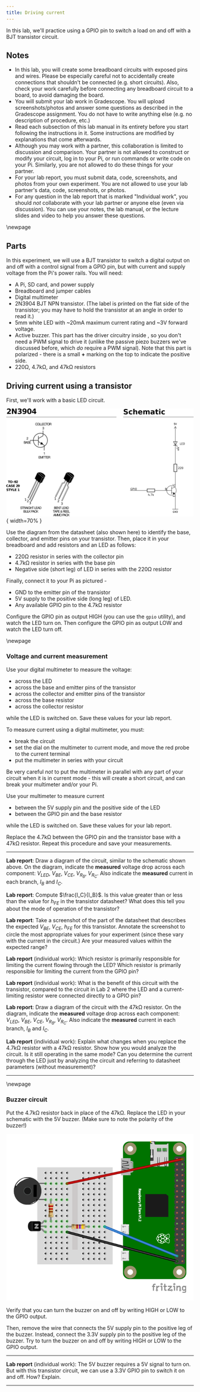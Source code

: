 ```yaml
---
title: Driving current
---
```


In this lab, we'll practice using a GPIO pin to switch a load on and off with a BJT transistor circuit. 

## Notes

* In this lab, you will create some breadboard circuits with exposed pins and wires. Please be especially careful not to accidentally create connections that shouldn't be connected (e.g. short circuits). Also, check your work carefully before connecting any breadboard circuit to a board, to avoid damaging the board.
* You will submit your lab work in Gradescope. You will upload screenshots/photos and answer some questions as described in the Gradescope assignment. You do not have to write anything else (e.g. no description of procedure, etc.) 
* Read each subsection of this lab manual in its entirety before you start following the instructions in it. Some instructions are modified by explanations that come afterwards.
* Although you may work with a partner, this collaboration is limited to discussion and comparison. Your partner is not allowed to construct or modify your circuit, log in to your Pi, or run commands or write code on your Pi. Similarly, you are not allowed to do these things for your partner. 
* For your lab report, you must submit data, code, screenshots, and photos from your own experiment. You are not allowed to use your lab partner's data, code, screenshots, or photos.
* For any question in the lab report that is marked "Individual work", you should *not* collaborate with your lab partner or anyone else (even via discussion). You can use your notes, the lab manual, or the lecture slides and video to help you answer these questions.


\newpage

## Parts

In this experiment, we will use a BJT transistor to switch a digital output on and off with a control signal from a GPIO pin, but with current and supply voltage from the Pi's power rails. You will need:

* A Pi, SD card, and power supply
* Breadboard and jumper cables
* Digital multimeter
* 2N3904 BJT NPN transistor. (The label is printed on the flat side of the transistor; you may have to hold the transistor at an angle in order to read it.)
* 5mm white LED with ~20mA maximum current rating and ~3V forward voltage.
* Active buzzer. This part has the driver circuitry inside , so you don't need a PWM signal to drive it (unlike the passive piezo buzzers we've discussed before, which *do* require a PWM signal). Note that this part is polarized - there is a small **+** marking on the top to indicate the positive side.
* 220Ω, 4.7kΩ, and 47kΩ resistors


## Driving current using a transistor

First, we'll work with a basic LED circuit.

![Identify base, collector, and emitter pins for your transistor, then connect it as pictured. Note that the order of pins is *not* standardized; different transistors can have different pinouts.](images/orientation-2N3904-2N2222.svg){ width=70% }

Use the diagram from the datasheet (also shown here) to identify the base, collector, and emitter pins on your transistor. Then, place it in your breadboard and add resistors and an LED as follows:

* 220Ω resistor in series with the collector pin
* 4.7kΩ resistor in series with the base pin
* Negative side (short leg) of LED in series with the 220Ω resistor 

Finally, connect it to your Pi as pictured - 

* GND to the emitter pin of the transistor
* 5V supply to the positive side (long leg) of LED. 
* Any available GPIO pin to the 4.7kΩ resistor

Configure the GPIO pin as output HIGH (you can use the `gpio` utility), and watch the LED turn on.  Then configure the GPIO pin as output LOW and watch the LED turn off.

\newpage


### Voltage and current measurement


Use your digital multimeter to measure the voltage:

* across the LED
* across the base and emitter pins of the transistor
* across the collector and emitter pins of the transistor
* across the base resistor
* across the collector resistor

while the LED is switched on. Save these values for your lab report.



To measure current using a digital multimeter, you must:

* break the circuit
* set the dial on the multimeter to current mode, and move the red probe to the current terminal
* put the multimeter in series with your circuit

Be very careful *not* to put the multimeter in parallel with any part of your circuit when it is in current mode - this will create a short circuit, and can break your multimeter and/or your Pi.


Use your multimeter to measure current 

* between the 5V supply pin and the positive side of the LED
* between the GPIO pin and the base resistor


while the LED is switched on. Save these values for your lab report.

Replace the 4.7kΩ between the GPIO pin and the transistor base with a 47kΩ resistor. Repeat this procedure and save your measurements.

---

**Lab report**: Draw a diagram of the circuit, similar to the schematic shown above. On the diagram, indicate the **measured** voltage drop across each component: $V_{LED}$, $V_{BE}$, $V_{CE}$, $V_{R_B}$, $V_{R_C}$. Also indicate the **measured** current in each branch, $I_B$ and $I_C$.


<!-- VBE = 0.67, VCE = 0.11, IC = 11.39, IB  = 0.5-->

**Lab report**: Compute $\frac{I_C}{I_B}$. Is this value greater than or less than the value for $h_{FE}$ in the transistor datasheet? What does this tell you about the mode of operation of the transistor?

**Lab report**: Take a screenshot of the part of the datasheet that describes the expected $V_{BE}$, $V_{CE}$, $h_{FE}$ for this transistor. Annotate the screenshot to circle the most appropriate values for your experiment (since these vary with the current in the circuit.) Are your measured values within the expected range?


**Lab report** (individual work): Which resistor is primarily responsible for limiting the current flowing through the LED? Which resistor is primarily responsible for limiting the current from the GPIO pin? 

**Lab report** (individual work): What is the benefit of this circuit with the transistor, compared to the circuit in Lab 2 where the LED and a current-limiting resistor were connected directly to a GPIO pin? 

**Lab report**: Draw a diagram of the circuit with the 47kΩ resistor. On the diagram, indicate the **measured** voltage drop across each component: $V_{LED}$, $V_{BE}$, $V_{CE}$, $V_{R_B}$, $V_{R_C}$. Also indicate the **measured** current in each branch, $I_B$ and $I_C$.


**Lab report** (individual work): Explain what changes when you replace the 4.7kΩ resistor with a 47kΩ resistor. Show how you would analyze the circuit. Is it still operating in the same mode? Can you determine the current through the LED just by analyzing the circuit and referring to datasheet parameters (without measurement)?

<!-- with 50k: VBE = 0.743, VCE = 0.629, IC = 8.91, IB  = 0.04-->



---


\newpage

### Buzzer circuit

Put the 4.7kΩ resistor back in place of the 47kΩ. Replace the LED in your schematic with the 5V buzzer. (Make sure to note the polarity of the buzzer!)

![5V buzzer circuit. This is an active buzzer, meaning that it contains internal circuitry to drive the buzzer; it doesn't need an external PWM signal.](images/buzzer_bb.svg)

Verify that you can turn the buzzer on and off by writing HIGH or LOW to the GPIO output.

Then, remove the wire that connects the 5V supply pin to the positive leg of the buzzer. Instead, connect the 3.3V supply pin to the positive leg of the buzzer. Try to turn the buzzer on and off by writing HIGH or LOW to the GPIO output.

---

**Lab report** (individual work): The 5V buzzer requires a 5V signal to turn on. But with this transistor circuit, we can use a 3.3V GPIO pin to switch it on and off. How? Explain.

---

